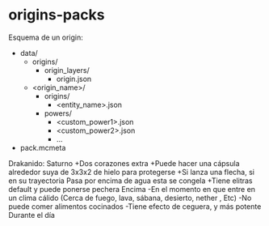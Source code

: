 # origins-packs
Esquema de un origin:
- data/
    - origins/
        - origin_layers/
            - origin.json
    - <origin_name>/
        - origins/
            - <entity_name>.json
        - powers/
            - <custom_power1>.json
            - <custom_power2>.json
            - ...
- pack.mcmeta

Drakanido: Saturno
+Dos corazones extra
+Puede hacer una cápsula alrededor suya de 
3x3x2 de hielo para protegerse
+Si lanza una flecha, si en su trayectoria
Pasa por encima de agua esta se congela
+Tiene elitras default y puede ponerse pechera
Encima
-En el momento en que entre en un clima cálido
(Cerca de fuego, lava, sábana, desierto, nether
, Etc)
-No puede comer alimentos cocinados
-Tiene efecto de ceguera, y más potente
Durante el día
